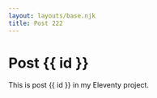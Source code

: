 ```yaml
---
layout: layouts/base.njk
title: Post 222
---
```


# Post {{ id }}

This is post {{ id }} in my Eleventy project.
